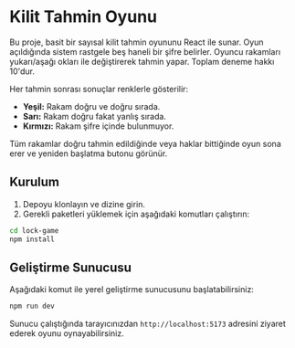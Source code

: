 # Kilit Tahmin Oyunu

Bu proje, basit bir sayısal kilit tahmin oyununu React ile sunar. Oyun açıldığında sistem rastgele beş haneli bir şifre belirler. Oyuncu rakamları yukarı/aşağı okları ile değiştirerek tahmin yapar. Toplam deneme hakkı 10'dur.

Her tahmin sonrası sonuçlar renklerle gösterilir:

- **Yeşil:** Rakam doğru ve doğru sırada.
- **Sarı:** Rakam doğru fakat yanlış sırada.
- **Kırmızı:** Rakam şifre içinde bulunmuyor.

Tüm rakamlar doğru tahmin edildiğinde veya haklar bittiğinde oyun sona erer ve yeniden başlatma butonu görünür.

## Kurulum

1. Depoyu klonlayın ve dizine girin.
2. Gerekli paketleri yüklemek için aşağıdaki komutları çalıştırın:

```bash
cd lock-game
npm install
```

## Geliştirme Sunucusu

Aşağıdaki komut ile yerel geliştirme sunucusunu başlatabilirsiniz:

```bash
npm run dev
```

Sunucu çalıştığında tarayıcınızdan `http://localhost:5173` adresini ziyaret ederek oyunu oynayabilirsiniz.

